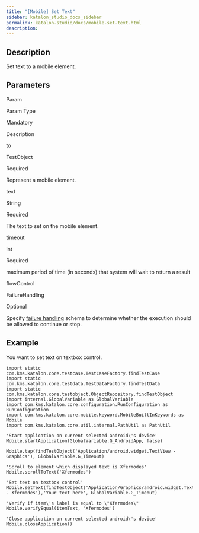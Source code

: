 ```yaml
---
title: "[Mobile] Set Text" 
sidebar: katalon_studio_docs_sidebar
permalink: katalon-studio/docs/mobile-set-text.html 
description: 
---
```

Description
-----------

Set text to a mobile element.

Parameters
----------

Param

Param Type

Mandatory

Description

to

TestObject

Required

Represent a mobile element.

text

String

Required

The text to set on the mobile element.

timeout

int

Required

maximum period of time (in seconds) that system will wait to return a result

flowControl

FailureHandling

Optional

Specify [failure handling](https://docs.katalon.com/x/qAAM) schema to determine whether the execution should be allowed to continue or stop.

Example 
--------

You want to set text on textbox control.

```
import static com.kms.katalon.core.testcase.TestCaseFactory.findTestCase
import static com.kms.katalon.core.testdata.TestDataFactory.findTestData
import static com.kms.katalon.core.testobject.ObjectRepository.findTestObject
import internal.GlobalVariable as GlobalVariable
import com.kms.katalon.core.configuration.RunConfiguration as RunConfiguration
import com.kms.katalon.core.mobile.keyword.MobileBuiltInKeywords as Mobile
import com.kms.katalon.core.util.internal.PathUtil as PathUtil

'Start application on current selected android\'s device'
Mobile.startApplication(GlobalVariable.G_AndroidApp, false)

Mobile.tap(findTestObject('Application/android.widget.TextView - Graphics'), GlobalVariable.G_Timeout)

'Scroll to element which displayed text is Xfermodes'
Mobile.scrollToText('Xfermodes')

'Set text on textbox control'
Mobile.setText(findTestObject('Application/Graphics/android.widget.TextView - Xfermodes'),'Your text here', GlobalVariable.G_Timeout)

'Verify if item\'s label is equal to \"Xfermodes\"'
Mobile.verifyEqual(itemText, 'Xfermodes')

'Close application on current selected android\'s device'
Mobile.closeApplication()
```